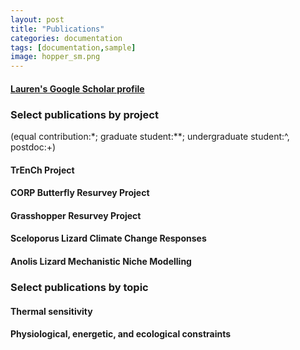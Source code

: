 ```yaml
---
layout: post
title: "Publications"
categories: documentation
tags: [documentation,sample]
image: hopper_sm.png
---
```


#### [Lauren's Google Scholar profile](https://scholar.google.com/citations?user=Iik-8q8AAAAJ)

### Select publications by project
(equal contribution:*; graduate student:**; undergraduate student:^, postdoc:+)

#### TrEnCh Project

#### CORP Butterfly Resurvey Project

#### Grasshopper Resurvey Project

#### Sceloporus Lizard Climate Change Responses

#### Anolis Lizard Mechanistic Niche Modelling

### Select publications by topic
#### Thermal sensitivity

#### Physiological, energetic, and ecological constraints




